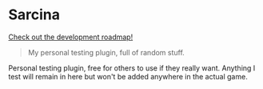 # Sarcina
[Check out the development roadmap!](https://trello.com/b/XHFtG3Zf/sarcina)
> My personal testing plugin, full of random stuff.

Personal testing plugin, free for others to use if they really want. Anything I test will remain in here but won't be added anywhere in the actual game.
